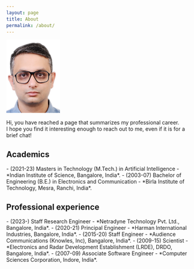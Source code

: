 ```yaml
---
layout: page
title: About
permalink: /about/
---
```

![](/assets/images/db.png "Me in a photo!")

<p>Hi, you have reached a page that summarizes my professional career.<br>
I hope you find it interesting enough to reach out to me, even if it is for a brief chat!</p>

<h2>Academics</h2>
- (2021-23) Masters in Technology (M.Tech.) in Artificial Intelligence - *Indian Institute of Science, Bangalore, India*.
- (2003-07) Bachelor of Engineering (B.E.) in Electronics and Communication - *Birla Institute of Technology, Mesra, Ranchi, India*.

<h2>Professional experience</h2>
- (2023-) Staff Research Engineer - *Netradyne Technology Pvt. Ltd., Bangalore, India*.
- (2020-21) Principal Engineer - *Harman International Industries, Bangalore, India*.
- (2015-20) Staff Engineer - *Audience Communications (Knowles, Inc), Bangalore, India*.
- (2009-15) Scientist - *Electronics and Radar Development Establishment (LRDE), DRDO, Bangalore, India*.
- (2007-09) Associate Software Engineer - *Computer Sciences Corporation, Indore, India*.
